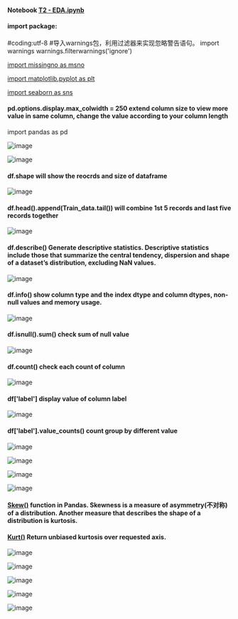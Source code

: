 #### Notebook [T2 - EDA.ipynb](https://github.com/frankyangdev/aliyun-tianchi-datamining-heartbeatclassification/blob/main/T2%20-%20EDA.ipynb)

#### import package:

#coding:utf-8
#导入warnings包，利用过滤器来实现忽略警告语句。
import warnings
warnings.filterwarnings('ignore')

[import missingno as msno](https://libraries.io/pypi/missingno)

[import matplotlib.pyplot as plt](https://matplotlib.org/2.0.2/api/pyplot_api.html)

[import seaborn as sns](https://seaborn.pydata.org/introduction.html)



#### pd.options.display.max_colwidth = 250 extend column size to view more value in same column, change the value according to your column length
import pandas as pd

![image](https://user-images.githubusercontent.com/39177230/111588106-13e2b680-87fe-11eb-88d0-fbc4d1da9567.png)

![image](https://user-images.githubusercontent.com/39177230/111588192-2b21a400-87fe-11eb-9538-d25ceba70251.png)

#### df.shape will show the reocrds and size of dataframe
![image](https://user-images.githubusercontent.com/39177230/111588729-e77b6a00-87fe-11eb-8f8b-ca6c447e1766.png)

#### df.head().append(Train_data.tail()) will combine 1st 5 records and last five records together

![image](https://user-images.githubusercontent.com/39177230/111588923-27425180-87ff-11eb-8d93-7e22d4901614.png)

#### df.describe() Generate descriptive statistics. Descriptive statistics include those that summarize the central tendency, dispersion and shape of a dataset’s distribution, excluding NaN values.
![image](https://user-images.githubusercontent.com/39177230/111589012-45a84d00-87ff-11eb-9f67-f3ad909f2e33.png)

#### df.info() show column type and the index dtype and column dtypes, non-null values and memory usage.
![image](https://user-images.githubusercontent.com/39177230/111589429-ccf5c080-87ff-11eb-93e2-4e8c58e21675.png)

#### df.isnull().sum() check sum of null value
![image](https://user-images.githubusercontent.com/39177230/111589528-eb5bbc00-87ff-11eb-8168-c29083e07eb6.png)

#### df.count() check each count of column
![image](https://user-images.githubusercontent.com/39177230/111589842-59a07e80-8800-11eb-90b0-577790eb49b9.png)


#### df['label'] display value of column label
![image](https://user-images.githubusercontent.com/39177230/111590166-bdc34280-8800-11eb-9ec7-1a21ce53001d.png)

#### df['label'].value_counts()  count group by different value
![image](https://user-images.githubusercontent.com/39177230/111590344-f3682b80-8800-11eb-93a5-51f4462f81f6.png)

![image](https://user-images.githubusercontent.com/39177230/111590530-2ca09b80-8801-11eb-91c9-0d6c754c7642.png)

![image](https://user-images.githubusercontent.com/39177230/111590621-4cd05a80-8801-11eb-8ebe-f3c9d46307a8.png)

![image](https://user-images.githubusercontent.com/39177230/111590648-55c12c00-8801-11eb-914a-13fa3e1cf34c.png)

#### [Skew()](https://pythontic.com/pandas/dataframe-computations/skew) function in Pandas. Skewness is a measure of asymmetry(不对称) of a distribution. Another measure that describes the shape of a distribution is kurtosis.

#### [Kurt()](https://pandas.pydata.org/pandas-docs/stable/reference/api/pandas.DataFrame.kurt.html) Return unbiased kurtosis over requested axis.


![image](https://user-images.githubusercontent.com/39177230/111590700-6bceec80-8801-11eb-8b0c-539b0b2aaa34.png)

![image](https://user-images.githubusercontent.com/39177230/111590792-899c5180-8801-11eb-89a2-ea9dbdc1de9b.png)

![image](https://user-images.githubusercontent.com/39177230/111590832-9456e680-8801-11eb-8fc7-6fa6443e4b94.png)

![image](https://user-images.githubusercontent.com/39177230/111590938-b6e8ff80-8801-11eb-8406-8b741c53813b.png)

![image](https://user-images.githubusercontent.com/39177230/111591050-e1d35380-8801-11eb-89c4-56fe49309c0b.png)



















